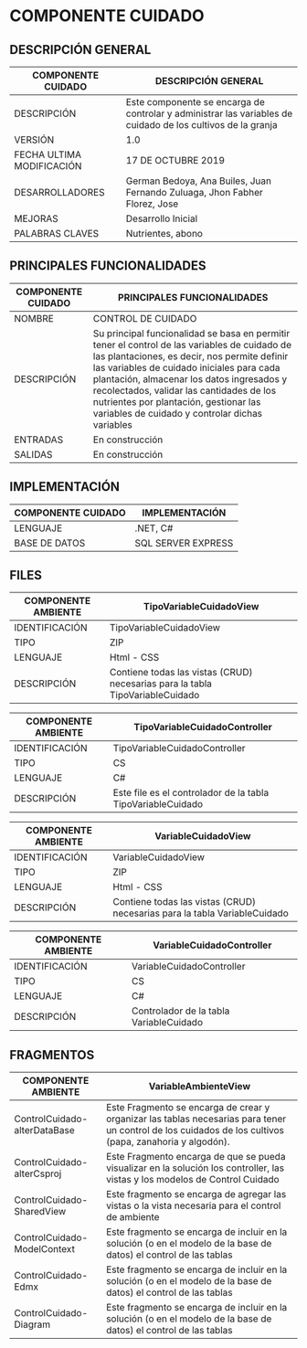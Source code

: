 # COMPONENTE CUIDADO

## DESCRIPCIÓN GENERAL

| COMPONENTE CUIDADO | DESCRIPCIÓN GENERAL |
| -- | -- |
| DESCRIPCIÓN | Este componente se encarga de controlar y administrar las variables de cuidado de los cultivos de la granja |
| VERSIÓN | 1.0 |
| FECHA ULTIMA MODIFICACIÓN | 17 DE OCTUBRE 2019 |
| DESARROLLADORES | German Bedoya, Ana Builes, Juan Fernando Zuluaga, Jhon Fabher Florez, Jose |
| MEJORAS | Desarrollo Inicial |
| PALABRAS CLAVES | Nutrientes, abono |

## PRINCIPALES FUNCIONALIDADES

| COMPONENTE CUIDADO | PRINCIPALES FUNCIONALIDADES |
| -- | -- |
| NOMBRE | CONTROL DE CUIDADO |
| DESCRIPCIÓN | Su principal funcionalidad se basa en permitir tener el control de las variables de cuidado de las plantaciones, es decir, nos permite definir las variables de cuidado iniciales para cada plantación,  almacenar los datos ingresados y recolectados, validar las cantidades de los nutrientes por plantación, gestionar las variables de cuidado y controlar dichas variables |
| ENTRADAS | En construcción |
| SALIDAS | En construcción |

## IMPLEMENTACIÓN

| COMPONENTE CUIDADO | IMPLEMENTACIÓN |
| -- | -- |
| LENGUAJE | .NET, C# |
| BASE DE DATOS | SQL SERVER EXPRESS |

## FILES

| COMPONENTE AMBIENTE | TipoVariableCuidadoView |
| -- | -- |
| IDENTIFICACIÓN | TipoVariableCuidadoView |
| TIPO | ZIP |
| LENGUAJE | Html - CSS |
| DESCRIPCIÓN | Contiene todas las vistas (CRUD) necesarias para la tabla TipoVariableCuidado |

| COMPONENTE AMBIENTE | TipoVariableCuidadoController |
| -- | -- |
| IDENTIFICACIÓN | TipoVariableCuidadoController |
| TIPO | CS |
| LENGUAJE | C# |
| DESCRIPCIÓN | Este file es el controlador de la tabla TipoVariableCuidado |

| COMPONENTE AMBIENTE | VariableCuidadoView |
| -- | -- |
| IDENTIFICACIÓN | VariableCuidadoView |
| TIPO | ZIP |
| LENGUAJE | Html - CSS |
| DESCRIPCIÓN | Contiene todas las vistas (CRUD) necesarias para la tabla VariableCuidado |

| COMPONENTE AMBIENTE | VariableCuidadoController |
| -- | -- |
| IDENTIFICACIÓN | VariableCuidadoController |
| TIPO | CS |
| LENGUAJE | C# |
| DESCRIPCIÓN | Controlador de la tabla VariableCuidado |

## FRAGMENTOS

| COMPONENTE AMBIENTE | VariableAmbienteView |
| -- | -- |
| ControlCuidado-alterDataBase | Este Fragmento se encarga de crear y organizar las tablas necesarias para tener un control de los cuidados de los cultivos (papa, zanahoria y algodón).|
| ControlCuidado-alterCsproj | Este Fragmento encarga de que se pueda visualizar en la solución los controller, las vistas y los modelos de Control Cuidado |
| ControlCuidado-SharedView | Este fragmento se encarga de agregar las vistas o la vista necesaria para el control de ambiente |
| ControlCuidado-ModelContext | Este fragmento se encarga de incluir en la solución (o en el modelo de la base de datos) el control de las tablas |
| ControlCuidado-Edmx | Este fragmento se encarga de incluir en la solución (o en el modelo de la base de datos) el control de las tablas |
| ControlCuidado-Diagram | Este fragmento se encarga de incluir en la solución (o en el modelo de la base de datos) el control de las tablas |






